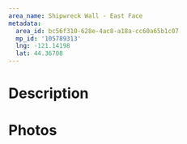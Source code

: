 ```yaml
---
area_name: Shipwreck Wall - East Face
metadata:
  area_id: bc56f310-628e-4ac8-a18a-cc60a65b1c07
  mp_id: '105789313'
  lng: -121.14198
  lat: 44.36708
---
```

# Description

# Photos

